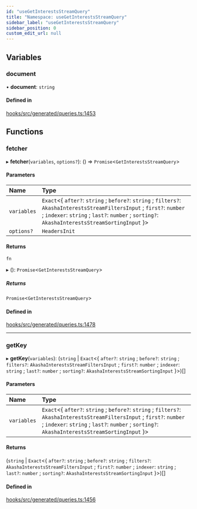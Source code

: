 ```yaml
---
id: "useGetInterestsStreamQuery"
title: "Namespace: useGetInterestsStreamQuery"
sidebar_label: "useGetInterestsStreamQuery"
sidebar_position: 0
custom_edit_url: null
---
```


## Variables

### document

• **document**: `string`

#### Defined in

[hooks/src/generated/queries.ts:1453](https://github.com/AKASHAorg/akasha-core/blob/6ca157f7/libs/hooks/src/generated/queries.ts#L1453)

## Functions

### fetcher

▸ **fetcher**(`variables`, `options?`): () => `Promise`<`GetInterestsStreamQuery`\>

#### Parameters

| Name | Type |
| :------ | :------ |
| `variables` | `Exact`<{ `after?`: `string` ; `before?`: `string` ; `filters?`: `AkashaInterestsStreamFiltersInput` ; `first?`: `number` ; `indexer`: `string` ; `last?`: `number` ; `sorting?`: `AkashaInterestsStreamSortingInput`  }\> |
| `options?` | `HeadersInit` |

#### Returns

`fn`

▸ (): `Promise`<`GetInterestsStreamQuery`\>

##### Returns

`Promise`<`GetInterestsStreamQuery`\>

#### Defined in

[hooks/src/generated/queries.ts:1478](https://github.com/AKASHAorg/akasha-core/blob/6ca157f7/libs/hooks/src/generated/queries.ts#L1478)

___

### getKey

▸ **getKey**(`variables`): (`string` \| `Exact`<{ `after?`: `string` ; `before?`: `string` ; `filters?`: `AkashaInterestsStreamFiltersInput` ; `first?`: `number` ; `indexer`: `string` ; `last?`: `number` ; `sorting?`: `AkashaInterestsStreamSortingInput`  }\>)[]

#### Parameters

| Name | Type |
| :------ | :------ |
| `variables` | `Exact`<{ `after?`: `string` ; `before?`: `string` ; `filters?`: `AkashaInterestsStreamFiltersInput` ; `first?`: `number` ; `indexer`: `string` ; `last?`: `number` ; `sorting?`: `AkashaInterestsStreamSortingInput`  }\> |

#### Returns

(`string` \| `Exact`<{ `after?`: `string` ; `before?`: `string` ; `filters?`: `AkashaInterestsStreamFiltersInput` ; `first?`: `number` ; `indexer`: `string` ; `last?`: `number` ; `sorting?`: `AkashaInterestsStreamSortingInput`  }\>)[]

#### Defined in

[hooks/src/generated/queries.ts:1456](https://github.com/AKASHAorg/akasha-core/blob/6ca157f7/libs/hooks/src/generated/queries.ts#L1456)
